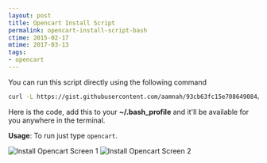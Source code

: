 ```yaml
---
layout: post
title: Opencart Install Script
permalink: opencart-install-script-bash
ctime: 2015-02-17
mtime: 2017-03-13
tags: 
- opencart
---
```


You can run this script directly using the following command

```bash
curl -L https://gist.githubusercontent.com/aamnah/93cb63fc15e708649084/raw | bash
```

Here is the code, add this to your **~/.bash_profile** and it'll be available for you anywhere in the terminal.

<script src="https://gist.github.com/aamnah/93cb63fc15e708649084.js"></script>

**Usage**: To run just type `opencart`.

![Install Opencart Screen 1]({{site.url}}assets/img/bash-install-opencart-1.png)
![Install Opencart Screen 2]({{site.url}}assets/img/bash-install-opencart-2.png)